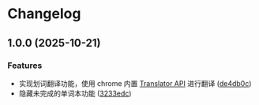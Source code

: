 # Changelog

## 1.0.0 (2025-10-21)


### Features

* 实现划词翻译功能，使用 chrome 内置 [Translator API](https://developer.chrome.com/docs/ai/translator-api) 进行翻译 ([de4db0c](https://github.com/CodeByZack/L-translator/commit/de4db0cf10ac0a0f77849801eb8a0a621df6f688))
* 隐藏未完成的单词本功能 ([3233edc](https://github.com/CodeByZack/L-translator/commit/3233edc3f5322be3f2714a589cd01a6f962d45d8))
